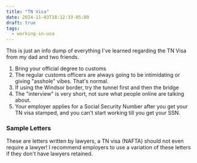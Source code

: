 ```yaml
---
title: "TN Visa"
date: 2024-11-03T18:12:33-05:00
draft: true
tags:
  - working-in-usa
---
```


This is just an info dump of everything I've learned regarding the TN Visa from my dad and two friends.

1. Bring your official degree to customs
2. The regular customs officers are always going to be intimidating or giving "asshole" vibes. That's normal.
3. If using the Windsor border, try the tunnel first and then the bridge
4. The "interview" is very short, not sure what people online are talking about.
5. Your employer applies for a Social Security Number after you get your TN visa stamped, and you can't start working till you get your SSN.

### Sample Letters

These are letters written by lawyers, a TN visa (NAFTA) should not even require a lawyer! I recommend employers to use a variation of these letters if they don't have lawyers retained.

